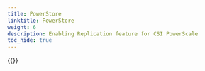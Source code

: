 ```yaml
---
title: PowerStore
linktitle: PowerStore
weight: 6
description: Enabling Replication feature for CSI PowerScale
toc_hide: true
---
```

{{<include file="content/v1/getting-started/installation/helm/modules/replication/powerstore.md">}}
